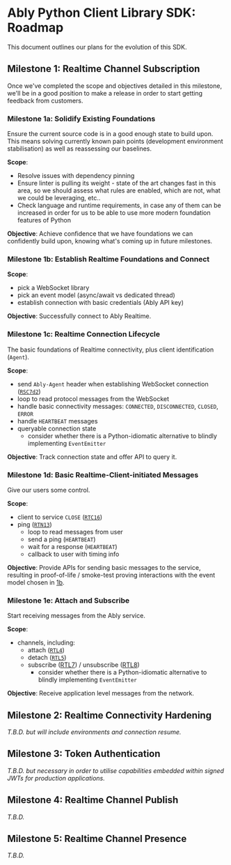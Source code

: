 # Ably Python Client Library SDK: Roadmap

This document outlines our plans for the evolution of this SDK.

## Milestone 1: Realtime Channel Subscription

Once we've completed the scope and objectives detailed in this milestone,
we'll be in a good position to make a release in order to start getting feedback from customers.

### Milestone 1a: Solidify Existing Foundations

Ensure the current source code is in a good enough state to build upon.
This means solving currently known pain points (development environment stabilisation) as well as reassessing our baselines.

**Scope**:

- Resolve issues with dependency pinning
- Ensure linter is pulling its weight - state of the art changes fast in this area, so we should assess what rules are enabled, which are not, what we could be leveraging, etc..
- Check language and runtime requirements, in case any of them can be increased in order for us to be able to use more modern foundation features of Python

**Objective**: Achieve confidence that we have foundations we can confidently build upon, knowing what's coming up in future milestones.

### Milestone 1b: Establish Realtime Foundations and Connect

**Scope**:

- pick a WebSocket library
- pick an event model (async/await vs dedicated thread)
- establish connection with basic credentials (Ably API key)

**Objective**: Successfully connect to Ably Realtime.

### Milestone 1c: Realtime Connection Lifecycle

The basic foundations of Realtime connectivity, plus client identification (`Agent`).

**Scope**:

- send `Ably-Agent` header when establishing WebSocket connection ([`RSC7d2`](https://docs.ably.io/client-lib-development-guide/features/#RSC7d2))
- loop to read protocol messages from the WebSocket
- handle basic connectivity messages: `CONNECTED`, `DISCONNECTED`, `CLOSED`, `ERROR`
- handle `HEARTBEAT` messages
- queryable connection state
  - consider whether there is a Python-idiomatic alternative to blindly implementing `EventEmitter`

**Objective**: Track connection state and offer API to query it.

### Milestone 1d: Basic Realtime-Client-initiated Messages

Give our users some control.

**Scope**:

- client to service `CLOSE` ([`RTC16`](https://docs.ably.io/client-lib-development-guide/features/#RTC16))
- ping ([`RTN13`](https://docs.ably.io/client-lib-development-guide/features/#RTN13))
  - loop to read messages from user
  - send a ping (`HEARTBEAT`)
  - wait for a response (`HEARTBEAT`)
  - callback to user with timing info

**Objective**: Provide APIs for sending basic messages to the service,
resulting in proof-of-life / smoke-test proving interactions with the event model chosen in [1b](#milestone-1b-establish-realtime-foundations-and-connect).

### Milestone 1e: Attach and Subscribe

Start receiving messages from the Ably service.

**Scope**:

- channels, including:
  - attach ([`RTL4`](https://docs.ably.io/client-lib-development-guide/features/#RTL4))
  - detach ([`RTL5`](https://docs.ably.io/client-lib-development-guide/features/#RTL5))
  - subscribe ([RTL7](https://docs.ably.io/client-lib-development-guide/features/#RTL7)) / unsubscribe ([RTL8](https://docs.ably.io/client-lib-development-guide/features/#RTL8))
    - consider whether there is a Python-idiomatic alternative to blindly implementing `EventEmitter`

**Objective**: Receive application level messages from the network.

## Milestone 2: Realtime Connectivity Hardening

_T.B.D. but will include environments and connection resume._

## Milestone 3: Token Authentication

_T.B.D. but necessary in order to utilise capabilities embedded within signed JWTs for production applications._

## Milestone 4: Realtime Channel Publish

_T.B.D._

## Milestone 5: Realtime Channel Presence

_T.B.D._
